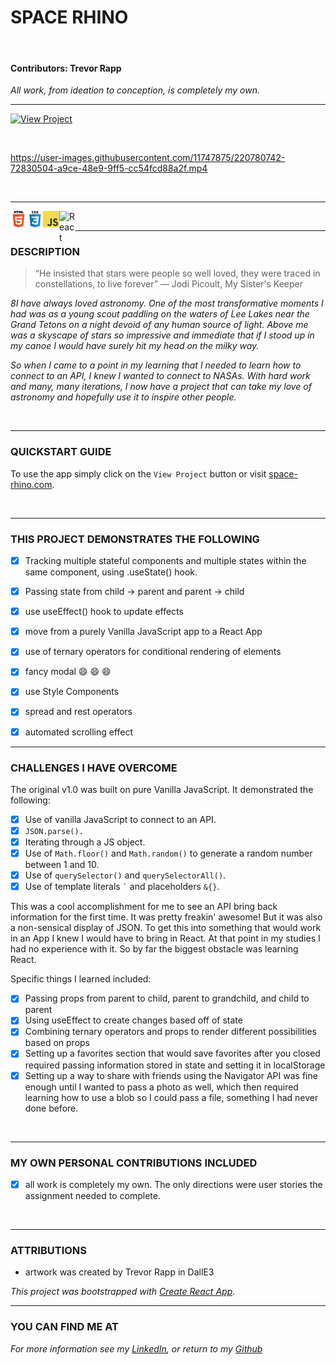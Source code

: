 # SPACE RHINO

<br/>

#### Contributors: Trevor Rapp

*All work, from ideation to conception, is completely my own.*

---

[![View Project](https://user-images.githubusercontent.com/11747875/141830030-bb37c7b2-7c74-43fa-b705-779189b9f380.png)](https://space-rhino.com)

<br>

https://user-images.githubusercontent.com/11747875/220780742-72830504-a9ce-48e9-9ff5-cc54fcd88a2f.mp4

<br>

---

<img align="left" alt="HTML5" width="26px" src="https://raw.githubusercontent.com/github/explore/80688e429a7d4ef2fca1e82350fe8e3517d3494d/topics/html/html.png" />
<img align="left" alt="CSS3" width="26px" src="https://raw.githubusercontent.com/github/explore/80688e429a7d4ef2fca1e82350fe8e3517d3494d/topics/css/css.png" />
<img align="left" alt="JavaScript" width="26px" src="https://raw.githubusercontent.com/github/explore/80688e429a7d4ef2fca1e82350fe8e3517d3494d/topics/javascript/javascript.png" />
<img align="left" alt="React" width="26px" src="https://user-images.githubusercontent.com/11747875/222922644-59ab86f4-e8c5-4e03-9491-0a37eeaf0f46.png" />

<br/>

---

### DESCRIPTION

> “He insisted that stars were people so well loved, they were traced in constellations, to live forever”
> ― Jodi Picoult, My Sister's Keeper

*8I have always loved astronomy.  One of the most transformative moments I had was as a young scout paddling on the waters of Lee Lakes near the Grand Tetons on a night devoid of any human source of light.  Above me was a skyscape of stars so impressive and immediate that if I stood up in my canoe I would have surely hit my head on the milky way.*

*So when I came to a point in my learning that I needed to learn how to connect to an API, I knew I wanted to connect to NASAs.  With hard work and many, many iterations, I now have a project that can take my love of astronomy and hopefully use it to inspire other people.*  

<br/>

---

### QUICKSTART GUIDE

To use the app simply click on the ```View Project``` button or visit <a href="space-rhino.com">space-rhino.com</a>. 

<br/>

---

### THIS PROJECT DEMONSTRATES THE FOLLOWING

- [X] Tracking multiple stateful components and multiple states within the same component, using .useState() hook.

- [X] Passing state from child -> parent and parent -> child

- [X] use useEffect() hook to update effects 

- [X] move from a purely Vanilla JavaScript app to a React App

- [X] use of ternary operators for conditional rendering of elements

- [X] fancy modal :smile: :smile: :smile: 

- [X] use Style Components

- [X] spread and rest operators 

- [X] automated scrolling effect

---

### CHALLENGES I HAVE OVERCOME

The original v1.0 was built on pure Vanilla JavaScript.  It demonstrated the following:

- [x] Use of vanilla JavaScript to connect to an API.
- [x] ```JSON.parse().```
- [x] Iterating through a JS object.
- [x] Use of ```Math.floor()``` and ```Math.random()``` to generate a random number between 1 and 10.
- [x] Use of ```querySelector()``` and ```querySelectorAll()```.
- [x] Use of template literals `` ` ``  and placeholders `&{}`.

This was a cool accomplishment for me to see an API bring back information for the first time.  It was pretty freakin' awesome!  But it was also a non-sensical display of JSON.  To get this into something that would work in an App I knew I would have to bring in React.  At that point in my studies I had no experience with it.  So by far the biggest obstacle was learning React.  

Specific things I learned included: 

- [x] Passing props from parent to child, parent to grandchild, and child to parent
- [x] Using useEffect to create changes based off of state
- [x] Combining ternary operators and props to render different possibilities based on props
- [x] Setting up a favorites section that would save favorites after you closed required passing information stored in state and setting it in localStorage
- [x] Setting up a way to share with friends using the Navigator API was fine enough until I wanted to pass a photo as well, which then required learning how to use a blob so I could pass a file, something I had never done before.

<br/>

---

### MY OWN PERSONAL CONTRIBUTIONS INCLUDED

- [X] all work is completely my own.  The only directions were user stories the assignment needed to complete.

<br/>

---

### ATTRIBUTIONS


* artwork was created by Trevor Rapp in DallE3

*This project was bootstrapped with [Create React App](https://github.com/facebook/create-react-app).*

---

### YOU CAN FIND ME AT

*For more information see my [LinkedIn](https://www.linkedin.com/in/trevor-rapp-042a1037), or return to my [Github](https://github.com/trrapp12)*
